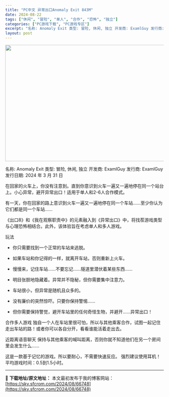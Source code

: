 ```yaml
---
title: "PC中文 异常出口Anomaly Exit 843M"
date: 2024-08-22
tags: ["休闲", "冒险", "单人", "合作", "恐怖", "独立"]
categories: ["PC游戏下载", "PC游戏专区"]
excerpt: "名称: Anomaly Exit 类型: 冒险, 休闲, 独立 开发商: ExamlGuy 发行商: ExamlGuy 发行日期: 2024 年 3 月 31 日 在回家的火车上，你没有注意到。直到你意识到火车一遍又一遍地停在同一个站台上。小心异常，避开异常出口！适用于单人和2-6人合作模式。 有一&hellip;"
layout: post
---
```


<img class="aligncenter size-full wp-image-66749" src="https://sky.sfcrom.com/wp-content/uploads/2024/08/2024082202530148.webp" alt="" width="660" height="370" />

名称: Anomaly Exit
类型: 冒险, 休闲, 独立
开发商: ExamlGuy
发行商: ExamlGuy
发行日期: 2024 年 3 月 31 日

在回家的火车上，你没有注意到。直到你意识到火车一遍又一遍地停在同一个站台上。小心异常，避开异常出口！适用于单人和2-6人合作模式。

有一天，你在回家的路上意识到火车一遍又一遍地停在同一个车站……至少你认为它们都是同一个车站……

《出口8》和《我在观察职责中》的元素融入到《异常出口》中，将找茬游戏类型与心理恐怖相结合。此外，该体验旨在考虑单人和多人游戏。

玩法

- 你只需要找到一个正常的车站来逃脱。

- 如果车站和你记得的一样，就离开车站，否则重新上火车。

- 慢慢来，记住车站……不要忘记……隧道里潜伏着某些东西……

- 明目张胆地隐藏着。异常并不隐秘，但你需要集中注意力。

- 车站很小，但异常是随机且众多的。

- 没有廉价的突然惊吓。只要你保持警惕……

- 但你需要保持警觉，避开车站里的任何奇怪生物，并避开……异常出口！

合作多人游戏
独自一个人在车站里很可怕，所以与其他乘客合作，试图一起记住走出车站的路！或者你可以各自分开，看看谁能活着走出去。

近距离语音聊天
保持与其他乘客的喊叫距离，否则你就不知道他们在另一个房间里会发生什么……

这是一款基于记忆的游戏。所以要耐心，不需要快速反应。
强烈建议使用耳机！
平均游戏时间：0.5到1.5小时。

---
📖 **下载地址/原文地址：** 本文最初发布于我的博客网站：[https://sky.sfcrom.com/2024/08/66748](https://sky.sfcrom.com/2024/08/66748)
